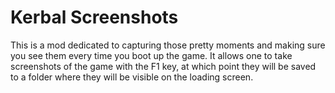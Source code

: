 # Kerbal Screenshots
This is a mod dedicated to capturing those pretty moments and making sure you see them every time you boot up the game. It allows one to take screenshots of the game with the F1 key, at which point they will be saved to a folder where they will be visible on the loading screen.
